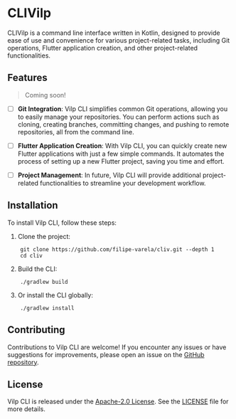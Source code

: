 # CLIVilp

CLIVilp is a command line interface written in Kotlin, designed to provide ease of use and convenience for various project-related tasks, including Git operations, Flutter application creation, and other project-related functionalities.

## Features

> Coming soon!

- [ ] **Git Integration**: Vilp CLI simplifies common Git operations, allowing you to easily manage your repositories. You can perform actions such as cloning, creating branches, committing changes, and pushing to remote repositories, all from the command line.

- [ ] **Flutter Application Creation**: With Vilp CLI, you can quickly create new Flutter applications with just a few simple commands. It automates the process of setting up a new Flutter project, saving you time and effort.

- [ ] **Project Management**: In future, Vilp CLI will provide additional project-related functionalities to streamline your development workflow. 
<!-- You can generate project templates, manage dependencies, and perform other project-specific tasks, all from the command line. -->

## Installation

To install Vilp CLI, follow these steps:

1. Clone the project:
```shell
    git clone https://github.com/filipe-varela/cliv.git --depth 1
    cd cliv
```

2. Build the CLI:
```shell
    ./gradlew build
```

3. Or install the CLI globally:
```shell
    ./gradlew install
```

<!-- ## Usage

Once installed, you can use Vilp CLI by running the `vilp` command in your terminal. Here are some examples of how you can use it:

- Clone a Git repository:
```shell
    vilp git clone https://github.com/example/repo.git
```

- Create a new Flutter application:
```shell
    vilp flutter create myapp
```

- Generate a project template:
```shell
    vilp generate template mytemplate
```

For more information on available commands and their usage, refer to the [documentation](https://github.com/vilp/vilp-cli/wiki). -->

## Contributing

Contributions to Vilp CLI are welcome! If you encounter any issues or have suggestions for improvements, please open an issue on the [GitHub repository](https://github.com/filipe-varela/cliv).

## License

Vilp CLI is released under the [Apache-2.0 License](https://opensource.org/license/apache-2-0). See the [LICENSE](COPYING) file for more details.
